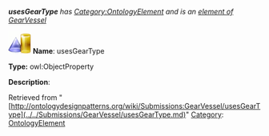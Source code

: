 ___usesGearType__ has [Category:OntologyElement](../../Category/OntologyElement.md "Category:OntologyElement") and is an [element of](../../Property/ElementOf.md "Property:ElementOf") [GearVessel](../../Submissions/GearVessel.md "Submissions:GearVessel")_


  




[![ObjectProperty](../../images/thumb/c/c3/ObjectProperty.gif/45px-ObjectProperty.gif)](../../Image/ObjectProperty.gif.md "ObjectProperty")
__Name__: usesGearType 


__Type:__ owl:ObjectProperty 


__Description__: 





Retrieved from "[http://ontologydesignpatterns.org/wiki/Submissions:GearVessel/usesGearType](../../Submissions/GearVessel/usesGearType.md)"
 [Category](http://ontologydesignpatterns.org/wiki/Special:Categories "Special:Categories"): [OntologyElement](../../Category/OntologyElement.md "Category:OntologyElement")